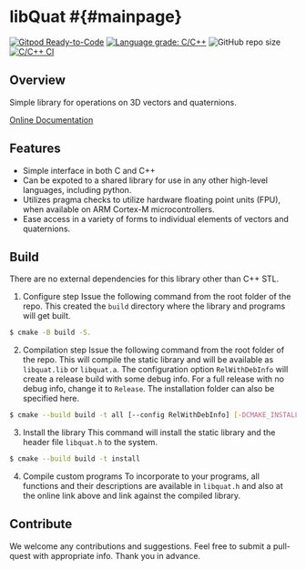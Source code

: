 # libQuat #{#mainpage}
<!-- the suffix in the above line is required for doxygen to consider this as the index page of the generated documentation site -->

[![Gitpod Ready-to-Code](https://img.shields.io/badge/Gitpod-Ready--to--Code-blue?logo=gitpod)](https://gitpod.io/#https://github.com/kvedala/libquat)
[![Language grade: C/C++](https://img.shields.io/lgtm/grade/cpp/g/kvedala/libquat.svg?logo=lgtm&logoWidth=18)](https://lgtm.com/projects/g/kvedala/libquat/context:cpp) 
![GitHub repo size](https://img.shields.io/github/repo-size/kvedala/libquat?color=red&style=flat-square)
[![C/C++ CI](https://github.com/kvedala/libquat/workflows/C/C++%20CI/badge.svg)](https://github.com/kvedala/libquat/actions?query=workflow%3A%22C%2FC%2B%2B+CI%22)

## Overview
Simple library for operations on 3D vectors and quaternions.

[Online Documentation](https://kvedala.github.io/libquat)

## Features 
* Simple interface in both C and C++
* Can be expoted to a shared library for use in any other high-level languages, including python. 
* Utilizes pragma checks to utilize hardware floating point units (FPU), when available on ARM Cortex-M microcontrollers.
* Ease access in a variety of forms to individual elements of vectors and quaternions.

## Build
There are no external dependencies for this library other than C++ STL. 
1. Configure step
Issue the following command from the root folder of the repo. This created the `build` directory where the library and programs will get built.
```sh
$ cmake -B build -S.
```
2. Compilation step
Issue the following command from the root folder of the repo. This will compile the static library and will be available as `libquat.lib` or `libquat.a`. The configuration option `RelWithDebInfo` will create a release build with some debug info. For a full release with no debug info, change it to `Release`. The installation folder can also be specified here. 
```sh
$ cmake --build build -t all [--config RelWithDebInfo] [-DCMAKE_INSTALL_PREFIX=/opt/local]
```
3. Install the library
This command will install the static library and the header file `libquat.h` to the system. 
```sh
$ cmake --build build -t install
```
4. Compile custom programs
To incorporate to your programs, all functions and their descriptions are available in `libquat.h` and also at the online link above and link against the compiled library.

## Contribute
We welcome any contributions and suggestions. Feel free to submit a pull-quest with appropriate info. Thank you in advance.
